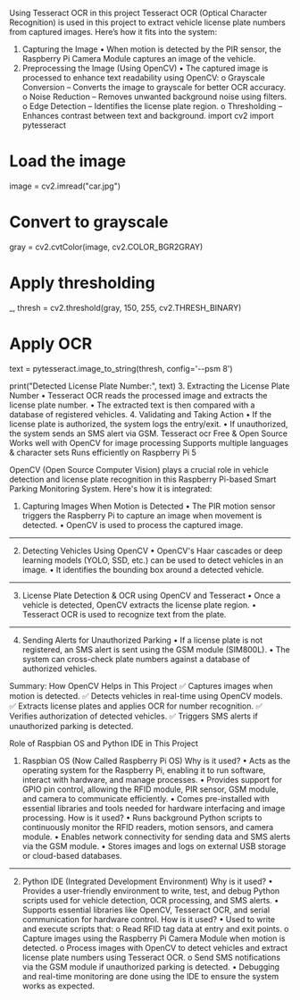 Using Tesseract OCR in this project
Tesseract OCR (Optical Character Recognition) is used in this project to extract vehicle license plate numbers from captured images. Here’s how it fits into the system:
1. Capturing the Image
•	When motion is detected by the PIR sensor, the Raspberry Pi Camera Module captures an image of the vehicle.
2. Preprocessing the Image (Using OpenCV)
•	The captured image is processed to enhance text readability using OpenCV: 
o	Grayscale Conversion – Converts the image to grayscale for better OCR accuracy.
o	Noise Reduction – Removes unwanted background noise using filters.
o	Edge Detection – Identifies the license plate region.
o	Thresholding – Enhances contrast between text and background.
import cv2
import pytesseract

# Load the image
image = cv2.imread("car.jpg")

# Convert to grayscale
gray = cv2.cvtColor(image, cv2.COLOR_BGR2GRAY)

# Apply thresholding
_, thresh = cv2.threshold(gray, 150, 255, cv2.THRESH_BINARY)

# Apply OCR
text = pytesseract.image_to_string(thresh, config='--psm 8')

print("Detected License Plate Number:", text)
3. Extracting the License Plate Number
•	Tesseract OCR reads the processed image and extracts the license plate number.
•	The extracted text is then compared with a database of registered vehicles.
4. Validating and Taking Action
•	If the license plate is authorized, the system logs the entry/exit.
•	If unauthorized, the system sends an SMS alert via GSM.
Tesseract ocr
Free & Open Source
Works well with OpenCV for image processing
Supports multiple languages & character sets
Runs efficiently on Raspberry Pi 5



OpenCV (Open Source Computer Vision) plays a crucial role in vehicle detection and license plate recognition in this Raspberry Pi-based Smart Parking Monitoring System. Here's how it is integrated:
1. Capturing Images When Motion is Detected
•	The PIR motion sensor triggers the Raspberry Pi to capture an image when movement is detected.
•	OpenCV is used to process the captured image.
________________________________________
2. Detecting Vehicles Using OpenCV
•	OpenCV's Haar cascades or deep learning models (YOLO, SSD, etc.) can be used to detect vehicles in an image.
•	It identifies the bounding box around a detected vehicle.
________________________________________
3. License Plate Detection & OCR using OpenCV and Tesseract
•	Once a vehicle is detected, OpenCV extracts the license plate region.
•	Tesseract OCR is used to recognize text from the plate.
________________________________________
4. Sending Alerts for Unauthorized Parking
•	If a license plate is not registered, an SMS alert is sent using the GSM module (SIM800L).
•	The system can cross-check plate numbers against a database of authorized vehicles.

Summary: How OpenCV Helps in This Project
✅ Captures images when motion is detected.
✅ Detects vehicles in real-time using OpenCV models.
✅ Extracts license plates and applies OCR for number recognition.
✅ Verifies authorization of detected vehicles.
✅ Triggers SMS alerts if unauthorized parking is detected.



Role of Raspbian OS and Python IDE in This Project
1. Raspbian OS (Now Called Raspberry Pi OS)
Why is it used?
•	Acts as the operating system for the Raspberry Pi, enabling it to run software, interact with hardware, and manage processes.
•	Provides support for GPIO pin control, allowing the RFID module, PIR sensor, GSM module, and camera to communicate efficiently.
•	Comes pre-installed with essential libraries and tools needed for hardware interfacing and image processing.
How is it used?
•	Runs background Python scripts to continuously monitor the RFID readers, motion sensors, and camera module.
•	Enables network connectivity for sending data and SMS alerts via the GSM module.
•	Stores images and logs on external USB storage or cloud-based databases.
________________________________________
2. Python IDE (Integrated Development Environment)
Why is it used?
•	Provides a user-friendly environment to write, test, and debug Python scripts used for vehicle detection, OCR processing, and SMS alerts.
•	Supports essential libraries like OpenCV, Tesseract OCR, and serial communication for hardware control.
How is it used?
•	Used to write and execute scripts that: 
o	Read RFID tag data at entry and exit points.
o	Capture images using the Raspberry Pi Camera Module when motion is detected.
o	Process images with OpenCV to detect vehicles and extract license plate numbers using Tesseract OCR.
o	Send SMS notifications via the GSM module if unauthorized parking is detected.
•	Debugging and real-time monitoring are done using the IDE to ensure the system works as expected.
